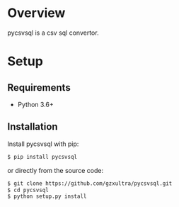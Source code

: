 # Overview

pycsvsql is a csv sql convertor.

# Setup

## Requirements

* Python 3.6+

## Installation

Install pycsvsql with pip:

```sh
$ pip install pycsvsql
```

or directly from the source code:

```sh
$ git clone https://github.com/gzxultra/pycsvsql.git
$ cd pycsvsql
$ python setup.py install
```
